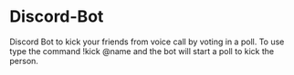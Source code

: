 # Discord-Bot
Discord Bot to kick your friends from voice call by voting in a poll. To use type the command !kick @name and the bot will start a poll to kick the person.
